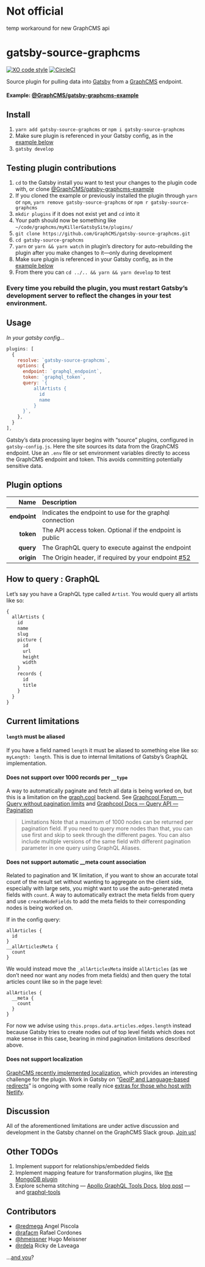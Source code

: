 # Not official

temp workaround for new GraphCMS api

# gatsby-source-graphcms

[![XO code style](https://img.shields.io/badge/code_style-XO-5ed9c7.svg)](https://github.com/sindresorhus/xo) [![CircleCI](https://img.shields.io/circleci/project/github/GraphCMS/gatsby-source-graphcms.svg)](https://circleci.com/gh/GraphCMS/gatsby-source-graphcms)

Source plugin for pulling data into [Gatsby](https://github.com/gatsbyjs) from a [GraphCMS](https://graphcms.com) endpoint.

#### Example: [@GraphCMS/gatsby-graphcms-example](https://github.com/GraphCMS/gatsby-graphcms-example)

## Install

1.  `yarn add gatsby-source-graphcms` or `npm i gatsby-source-graphcms`
1.  Make sure plugin is referenced in your Gatsby config, as in the
    [example&nbsp;below](#usage)
1.  `gatsby develop`

## Testing plugin contributions

1.  `cd` to the Gatsby install you want to test your changes to the plugin code
    with, or clone [@GraphCMS/gatsby-graphcms-example](https://github.com/GraphCMS/gatsby-graphcms-example)
1.  If you cloned the example or previously installed the plugin through `yarn`
    or `npm`, `yarn remove gatsby-source-graphcms` or `npm r gatsby-source-graphcms`
1.  `mkdir plugins` if it does not exist yet and `cd` into it
1.  Your path should now be something like
    `~/code/graphcms/myKillerGatsbySite/plugins/`
1.  `git clone https://github.com/GraphCMS/gatsby-source-graphcms.git`
1.  `cd gatsby-source-graphcms`
1.  `yarn` or `yarn && yarn watch` in plugin’s directory for auto-rebuilding the
    plugin after you make changes to it—only during development
1.  Make sure plugin is referenced in your Gatsby config, as in the
    [example&nbsp;below](#usage)
1.  From there you can `cd ../.. && yarn && yarn develop` to test

### Every time you rebuild the plugin, you must restart Gatsby’s development server to reflect the changes in your test environment.

## Usage

_In your gatsby config..._

```javascript
plugins: [
  {
    resolve: `gatsby-source-graphcms`,
    options: {
      endpoint: `graphql_endpoint`,
      token: `graphql_token`,
      query: `{
          allArtists {
            id
            name
          }
      }`,
    },
  }
],
```

Gatsby’s data processing layer begins with “source” plugins, configured in `gatsby-config.js`. Here the site sources its data from the GraphCMS endpoint. Use an `.env` file or set environment variables directly to access the GraphCMS
endpoint and token. This avoids committing potentially sensitive data.

## Plugin options

|         Name | Description                                                                                                       |
| -----------: | :---------------------------------------------------------------------------------------------------------------- |
| **endpoint** | Indicates the endpoint to use for the graphql connection                                                          |
|    **token** | The API access token. Optional if the endpoint is public                                                          |
|    **query** | The GraphQL query to execute against the endpoint                                                                 |
|   **origin** | The Origin header, if required by your endpoint [#52](https://github.com/GraphCMS/gatsby-source-graphcms/pull/52) |

## How to query : GraphQL

Let’s say you have a GraphQL type called `Artist`. You would query all artists
like so:

```graphql
{
  allArtists {
    id
    name
    slug
    picture {
      id
      url
      height
      width
    }
    records {
      id
      title
    }
  }
}
```

## Current limitations

#### `length` must be aliased

If you have a field named `length` it must be aliased to something else like so:
`myLength: length`. This is due to internal limitations of Gatsby’s GraphQL
implementation.

#### Does not support over 1000 records per `__type`

A way to automatically paginate and fetch all data is being worked on, but this is a limitation on the [graph.cool](https://www.graph.cool) backend. See [Graphcool Forum — Query without pagination limits](https://www.graph.cool/forum/t/query-without-pagination-limits/845) and [Graphcool Docs — Query API — Pagination](https://www.graph.cool/docs/reference/graphql-api/query-api-nia9nushae/#pagination)

> Limitations Note that a maximum of 1000 nodes can be returned per pagination
> field. If you need to query more nodes than that, you can use first and skip
> to seek through the different pages. You can also include multiple versions of
> the same field with different pagination parameter in one query using GraphQL
> Aliases.

#### Does not support automatic \_\_meta count association

Related to pagination and 1K limitation, if you want to show an accurate total count of the result set without wanting to aggregate on the client side, especially with large sets, you might want to use the auto-generated meta fields with `count`. A way to automatically extract the meta fields from query and use `createNodeFields` to add the meta fields to their corresponding nodes is being worked on.

If in the config query:

```
allArticles {
  id
}
__allArticlesMeta {
  count
}
```

We would instead move the `_allArticlesMeta` inside `allArticles` (as we don’t need nor want any nodes from meta fields) and then query the total articles count like so in the page level:

```
allArticles {
  __meta {
    count
  }
}
```

For now we advise using `this.props.data.articles.edges.length` instead because Gatsby tries to create nodes out of top level fields which does not make sense in this case, bearing in mind pagination limitations described above.

#### Does not support localization

[GraphCMS recently implemented localization](https://graphcms.com/blog/introducing-content-localization), which provides an interesting challenge for the plugin. Work in Gatsby on “[GeoIP and Language-based redirects](https://github.com/gatsbyjs/gatsby/pull/2890)” is ongoing with some really nice [extras for those who host with Netlify](https://www.netlify.com/docs/redirects/#geoip-and-language-based-redirects).

## Discussion

All of the aforementioned limitations are under active discussion and development in the Gatsby channel on the GraphCMS Slack group. [Join us!](https://slack.graphcms.com/)

## Other TODOs

1.  Implement support for relationships/embedded fields
1.  Implement mapping feature for transformation plugins, like [the MongoDB plugin](https://www.gatsbyjs.org/packages/gatsby-source-mongodb/#mapping-mediatype-feature)
1.  Explore schema stitching — [Apollo GraphQL Tools Docs](https://www.apollographql.com/docs/graphql-tools/schema-stitching.html), [blog post](https://dev-blog.apollodata.com/graphql-schema-stitching-8af23354ac37) — and [graphql-tools](https://github.com/apollographql/graphql-tools)

## Contributors

- [@redmega](https://github.com/redmega) Angel Piscola
- [@rafacm](https://github.com/rafacm) Rafael Cordones
- [@hmeissner](https://github.com/hmeissner) Hugo Meissner
- [@rdela](https://github.com/rdela) Ricky de Laveaga

…[and you](https://github.com/GraphCMS/gatsby-source-graphcms/issues)?
